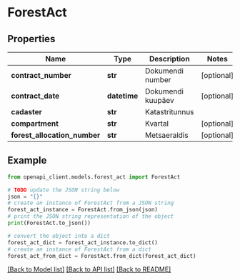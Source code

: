 # ForestAct


## Properties

Name | Type | Description | Notes
------------ | ------------- | ------------- | -------------
**contract_number** | **str** | Dokumendi number | [optional] 
**contract_date** | **datetime** | Dokumendi kuupäev | [optional] 
**cadaster** | **str** | Katastritunnus | 
**compartment** | **str** | Kvartal | [optional] 
**forest_allocation_number** | **str** | Metsaeraldis | [optional] 

## Example

```python
from openapi_client.models.forest_act import ForestAct

# TODO update the JSON string below
json = "{}"
# create an instance of ForestAct from a JSON string
forest_act_instance = ForestAct.from_json(json)
# print the JSON string representation of the object
print(ForestAct.to_json())

# convert the object into a dict
forest_act_dict = forest_act_instance.to_dict()
# create an instance of ForestAct from a dict
forest_act_from_dict = ForestAct.from_dict(forest_act_dict)
```
[[Back to Model list]](../README.md#documentation-for-models) [[Back to API list]](../README.md#documentation-for-api-endpoints) [[Back to README]](../README.md)


